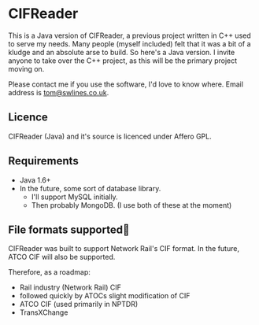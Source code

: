 CIFReader
=========

This is a Java version of CIFReader, a previous project written in C++ used to serve my needs. Many people (myself included) felt that it was a bit of a kludge and an absolute arse to build. So here's a Java version. I invite anyone to take over the C++ project, as this will be the primary project moving on.

Please contact me if you use the software, I'd love to know where. Email address is tom@swlines.co.uk.

Licence
-------

CIFReader (Java) and it's source is licenced under Affero GPL. 

Requirements
------------

- Java 1.6+
- In the future, some sort of database library.
  - I'll support MySQL initially.
  - Then probably MongoDB. (I use both of these at the moment)

File formats supported
----------------------
CIFReader was built to support Network Rail's CIF format. In the future, ATCO CIF will also be supported. 

Therefore, as a roadmap:

- Rail industry (Network Rail) CIF
- followed quickly by ATOCs slight modification of CIF
- ATCO CIF (used primarily in NPTDR)
- TransXChange